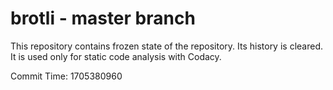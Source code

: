 # brotli - master branch

This repository contains frozen state of the repository.
Its history is cleared. It is used only for static code
analysis with Codacy.

Commit Time: 1705380960